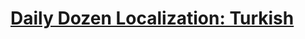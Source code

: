 # [Daily Dozen Localization: Turkish][t]
[t]:https://github.com/nutritionfactsorg/daily-dozen-localization

